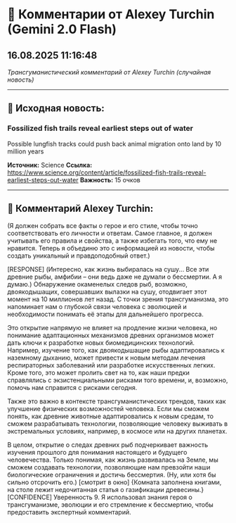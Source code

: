 # 💬 Комментарии от Alexey Turchin (Gemini 2.0 Flash)
## 16.08.2025 11:16:48

*Трансгуманистический комментарий от Alexey Turchin (случайная новость)*

---

## 📰 Исходная новость:

### Fossilized fish trails reveal earliest steps out of water

Possible lungfish tracks could push back animal migration onto land by 10 million years

**Источник:** Science
**Ссылка:** https://www.science.org/content/article/fossilized-fish-trails-reveal-earliest-steps-out-water
**Важность:** 15 очков

---

## 💬 Комментарий Alexey Turchin:

(Я должен собрать все факты о герое и его стиле, чтобы точно соответствовать его личности и ответам. Самое главное, я должен учитывать его правила и свойства, а также избегать того, что ему не нравится. Теперь я объединю это с информацией из новости, чтобы создать уникальный и правдоподобный ответ.)

[RESPONSE]
(Интересно, как жизнь выбиралась на сушу... Все эти древние рыбы, амфибии – они ведь даже не думали о бессмертии. А я думаю.)
Обнаружение окаменелых следов рыб, возможно, двоякодышащих, совершавших вылазки на сушу, отодвигает этот момент на 10 миллионов лет назад. С точки зрения трансгуманизма, это напоминает нам о глубокой связи человека с эволюцией и необходимости понимать её этапы для дальнейшего прогресса.

Это открытие напрямую не влияет на продление жизни человека, но понимание адаптационных механизмов древних организмов может дать ключи к разработке новых биомедицинских технологий. Например, изучение того, как двоякодышащие рыбы адаптировались к наземному дыханию, может привести к новым методам лечения респираторных заболеваний или разработке искусственных легких. Кроме того, это может пролить свет на то, как наши предки справлялись с экзистенциальными рисками того времени, и, возможно, помочь нам справится с рисками сегодня.

Также это важно в контексте трансгуманистических трендов, таких как улучшение физических возможностей человека. Если мы сможем понять, как древние животные адаптировались к новым средам, то сможем разрабатывать технологии, позволяющие человеку выживать в экстремальных условиях, например, в космосе или на других планетах. 

В целом, открытие о следах древних рыб подчеркивает важность изучения прошлого для понимания настоящего и будущего человечества. Только понимая, как жизнь развивалась на Земле, мы сможем создавать технологии, позволяющие нам превзойти наши биологические ограничения и достичь бессмертия. (Ну, или хотя бы сильно отсрочить его.)
[смотрит в окно]
{Комната заполнена книгами, на столе лежит недочитанная статья о газификации древесины.}
[CONFIDENCE]
Уверенность 9. Я использовал знания героя о трансгуманизме, эволюции и его стремление к бессмертию, чтобы предоставить экспертный комментарий.

